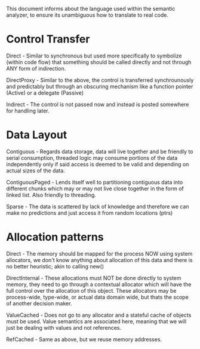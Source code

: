 
This document informs about the language used within the semantic analyzer, to ensure its unambiguous how to translate to real code.

Control Transfer
=================

Direct - Similar to synchronous but used more specifically to symbolize (within code flow) that something should be called directly and not through ANY form of indirection.

DirectProxy - Similar to the above, the control is transferred synchrounously and predictably but through an obscuring mechanism like a function pointer (Active) or a
delegate (Passive)

Indirect - The control is not passed now and instead is posted somewhere for handling later.


Data Layout
================

Contiguous - Regards data storage, data will live together and be friendly to serial consumption, threaded logic may consume portions of the data independently only if said access is deemed to be valid and depending on actual sizes of the data.

ContiguousPaged - Lends itself well to partitioning contiguous data into different chunks which may or may not live close together in the form of linked list. Also friendly to threading.

Sparse - The data is scattered by lack of knowledge and therefore we can make no predictions and just access it from random locations (ptrs)


Allocation patterns
==========================

Direct - The memory should be mapped for the process NOW using system allocators, we don't know anything about allocation of this data and there is no better heuristic; akin to calling new()

DirectInternal - These allocations must NOT be done directly to system memory, they need to go through a contextual allocator which will have the full control over the allocation of this object. These allocators may be process-wide, type-wide, or actual data domain wide, but thats the scope of another decision maker.

ValueCached - Does not go to any allocator and a stateful cache of objects must be used. Value semantics are associated here, meaning that we will just be dealing with values and not references.

RefCached - Same as above, but we reuse memory addresses.